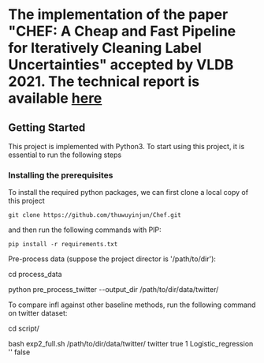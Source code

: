 # The implementation of the paper "CHEF: A Cheap and Fast Pipeline for Iteratively Cleaning Label Uncertainties" accepted by VLDB 2021. The technical report is available [here](https://arxiv.org/abs/2107.08588)


## Getting Started
This project is implemented with Python3. To start using this project, it is essential to run the following steps

### Installing the prerequisites
To install the required python packages, we can first clone a local copy of this project
```
git clone https://github.com/thuwuyinjun/Chef.git
```



and then run the following commands with PIP:
```
pip install -r requirements.txt
```



Pre-process data (suppose the project director is '/path/to/dir'):

cd process_data

python pre_process_twitter --output_dir /path/to/dir/data/twitter/


To compare infl against other baseline methods, run the following command on twitter dataset:

cd script/

bash exp2_full.sh /path/to/dir/data/twitter/ twitter true 1 Logistic_regression '' false
